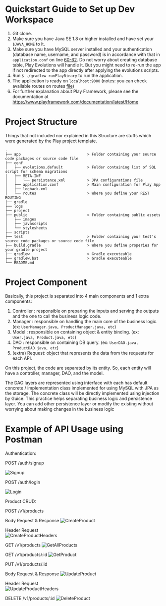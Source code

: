# Quickstart Guide to Set up Dev Workspace
1. Git clone.
2. Make sure you have Java SE 1.8 or higher installed and have set your `$JAVA_HOME` to it.
3. Make sure you have MySQL server installed and your authentication (database name, username, 
and password) is in accordance with that in `application.conf` on line [60-62](/conf/application.conf#L60-62). 
Do not worry about creating database table, Play Evolutions will handle it. But you might need to re-run the app 
if not redirected to the app directly after applying the evolutions scripts.
4. Run `$ ./gradlew runPlayBinary` to run the application.
5. The application is ready on `localhost:9000` (notes: you can check available routes on routes [file](/conf/routes)) 
6. For further explanation about Play Framework, please see the documentation at https://www.playframework.com/documentation/latest/Home

# Project Structure 

Things that not included nor explained in this Structure are stuffs which were generated by the Play project template.
```
.
├── app                              > Folder containing your source code packages or source code file
├── conf
│   ├── evolutions.default           > Folder containing list of SQL script for schema migrations
│   ├── META-INF
│   │   └── persistance.xml          > JPA configurations file
│   ├── application.conf             > Main configuration for Play App
│   ├── logback.xml
│   └── routes                       > Where you define your REST ROUTING
├── gradle
├── logs
├── project
├── public                           > Folder containing public assets
│   ├── images
│   ├── javascripts
│   └── stylesheets
├── scripts
├── test                             > Folder containing your test's source code packages or source code file
├── build.gradle                     > Where you define properies for your gradle project
├── gradlew                          > Gradle executeable
├── gradlew.bat                      > Gradle executeable
└── README.md 

```

# Project Component

Basically, this project is separated into 4 main components and 1 extra components: 
1. Controller : responsible on preparing the inputs and serving the outputs and the one to call the business logic code.
2. Manager : responsible on handling the main core of the business logic. (ex: `UserManager.java, ProductManager.java, etc`)
3. Model : responsible on containing object & entity binding. (ex: `User.java, Product.java, etc`)
4. DAO : responsible on containing DB query. (ex: `UserDAO.java, ProductDAO.java, etc`)
5. (extra) Request: object that represents the data from the requests for each API.

On this project, the code are separated by its entity. So, each entity will have a controller, manager, DAO, and the model.

The DAO layers are represented using interface with each has default concrete / implementation class implemented for using MySQL with JPA as the storage.
The concrete class will be directly implemented using injection by Guice. This practice helps separating business logic and persistence layer. 
You can add other persistence layer or modify the existing without worrying about making changes in the business logic

# Example of API Usage using Postman

Authentication:

POST /auth/signup

![Signup](public/images/signup_api_capture.jpg?raw=true "Sign Up API")
 
POST /auth/login
 
![Login](public/images/login_api_capture.jpg?raw=true "Log In API")

Product CRUD:

POST /v1/products

Body Request & Response
![CreateProduct](public/images/create_product_api_capture.jpg?raw=true "Create Product API")

Header Request  
![CreateProductHeaders](public/images/create_product_api_headers_capture.jpg?raw=true "Create Product API")

GET /v1/products
![GetAllProducts](public/images/get_all_product_api_capture.jpg?raw=true "Get All Products API")

GET /v1/products/:id
![GetProduct](public/images/get_product_api_capture.jpg?raw=true "Get Product API")

PUT /v1/products/:id

Body Request & Response
![UpdateProduct](public/images/update_product_api_capture.jpg?raw=true "Update Product API")

Header Request  
![UpdateProductHeaders](public/images/update_product_api_headers_capture.jpg?raw=true "Update Product Headers API")

DELETE /v1/products/:id
![DeleteProduct](public/images/delete_api_capture.jpg?raw=true "Delete Product API")

